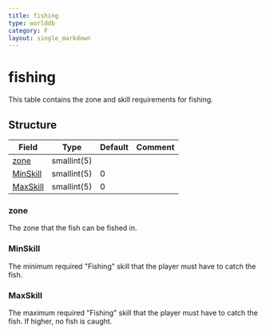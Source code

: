 ```yaml
---
title: fishing
type: worlddb
category: F
layout: single_markdown
---
```


# fishing
This table contains the zone and skill requirements for fishing.

## Structure

Field                                                                   | Type        | Default | Comment
----------------------------------------------------------------------- | ----------- | ------- | -------
[zone](#zone)                                                           | smallint(5) |         |        
[MinSkill](#MinSkill)                                                   | smallint(5) | 0       |        
[MaxSkill](#MaxSkill)                                                   | smallint(5) | 0       |        

### zone

The zone that the fish can be fished in.

### MinSkill

The minimum required "Fishing" skill that the player must have to catch the fish.

### MaxSkill

The maximum required "Fishing" skill that the player must have to catch the fish. If higher, no fish is caught.